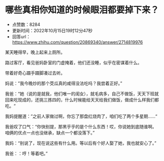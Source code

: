 # 哪些真相你知道的时候眼泪都要掉下来？
- 点赞数：8284
- 更新时间：2022年10月15日19时12分47秒
- 回答url：https://www.zhihu.com/question/20869340/answer/2714819976
<body>
 <p data-pid="19Js7g8K">某天睡得早，晚上起来上厕所。</p>
 <p data-pid="eZjPCd8f">路过客厅，看见爸妈卧室的门虚掩着，他们还没睡，似乎在密谋着什么。</p>
 <p data-pid="HZgGRh3I">带着好奇心蹑手蹑脚凑过去听。</p>
 <p data-pid="WhOFIuDT">妈说：”我今晚炒的那个茭瓜真的咸得没法吃吗？我尝着正好。”</p>
 <p data-pid="9MzZoAI2">我爸：“她（说的是就我，他们唯一的闺女），就毛病多，自己不做饭，天天下班就回来吃现成的，还挑三拣四的，什么时候能给天天给我们做饭，做成什么样我们都吃。“</p>
 <p data-pid="tp3D32TL">我妈提醒道：”之前人家做过啊，你忘了那盘红烧肉了，咱们吃了两个多星期……“</p>
 <p data-pid="odfI9Nbi">我爸叹了口气：“你快别提，那黑乎乎的是个什么东西！哎，你说她到底随谁啊。咱俩的优点一点也没继承，缺点一个都没落下。”</p>
 <p data-pid="TG5bhbqI">我妈：“别说了，现在说这些有什么用。等以后有个好人娶了她，我也就安心了。”</p>
 <p data-pid="MKNIEnVc">我爸：：哼！等着吧。”</p>
</body>